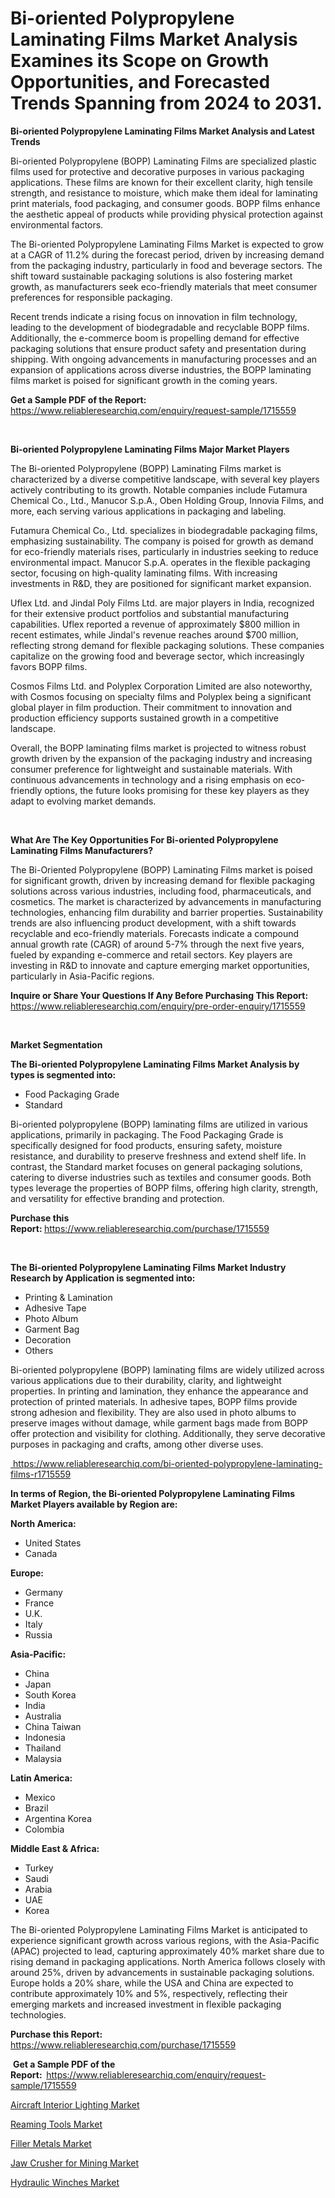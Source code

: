 <p><h1>Bi-oriented Polypropylene Laminating Films Market Analysis Examines its Scope on Growth Opportunities, and Forecasted Trends Spanning from 2024 to 2031.</h1></p><p><strong>Bi-oriented Polypropylene Laminating Films Market Analysis and Latest Trends</strong></p>
<p><p>Bi-oriented Polypropylene (BOPP) Laminating Films are specialized plastic films used for protective and decorative purposes in various packaging applications. These films are known for their excellent clarity, high tensile strength, and resistance to moisture, which make them ideal for laminating print materials, food packaging, and consumer goods. BOPP films enhance the aesthetic appeal of products while providing physical protection against environmental factors.</p><p>The Bi-oriented Polypropylene Laminating Films Market is expected to grow at a CAGR of 11.2% during the forecast period, driven by increasing demand from the packaging industry, particularly in food and beverage sectors. The shift toward sustainable packaging solutions is also fostering market growth, as manufacturers seek eco-friendly materials that meet consumer preferences for responsible packaging.</p><p>Recent trends indicate a rising focus on innovation in film technology, leading to the development of biodegradable and recyclable BOPP films. Additionally, the e-commerce boom is propelling demand for effective packaging solutions that ensure product safety and presentation during shipping. With ongoing advancements in manufacturing processes and an expansion of applications across diverse industries, the BOPP laminating films market is poised for significant growth in the coming years.</p></p>
<p><strong>Get a Sample PDF of the Report:&nbsp;</strong> <a href="https://www.reliableresearchiq.com/enquiry/request-sample/1715559?utm_campaign=100&utm_medium=2&utm_source=Github&utm_content=ia&utm_term=23102024&utm_id=bi-oriented-polypropylene-laminating-films">https://www.reliableresearchiq.com/enquiry/request-sample/1715559</a></p>
<p>&nbsp;</p>
<p><strong>Bi-oriented Polypropylene Laminating Films Major Market Players</strong></p>
<p><p>The Bi-oriented Polypropylene (BOPP) Laminating Films market is characterized by a diverse competitive landscape, with several key players actively contributing to its growth. Notable companies include Futamura Chemical Co., Ltd., Manucor S.p.A., Oben Holding Group, Innovia Films, and more, each serving various applications in packaging and labeling.</p><p>Futamura Chemical Co., Ltd. specializes in biodegradable packaging films, emphasizing sustainability. The company is poised for growth as demand for eco-friendly materials rises, particularly in industries seeking to reduce environmental impact. Manucor S.p.A. operates in the flexible packaging sector, focusing on high-quality laminating films. With increasing investments in R&D, they are positioned for significant market expansion.</p><p>Uflex Ltd. and Jindal Poly Films Ltd. are major players in India, recognized for their extensive product portfolios and substantial manufacturing capabilities. Uflex reported a revenue of approximately $800 million in recent estimates, while Jindal's revenue reaches around $700 million, reflecting strong demand for flexible packaging solutions. These companies capitalize on the growing food and beverage sector, which increasingly favors BOPP films.</p><p>Cosmos Films Ltd. and Polyplex Corporation Limited are also noteworthy, with Cosmos focusing on specialty films and Polyplex being a significant global player in film production. Their commitment to innovation and production efficiency supports sustained growth in a competitive landscape.</p><p>Overall, the BOPP laminating films market is projected to witness robust growth driven by the expansion of the packaging industry and increasing consumer preference for lightweight and sustainable materials. With continuous advancements in technology and a rising emphasis on eco-friendly options, the future looks promising for these key players as they adapt to evolving market demands.</p></p>
<p>&nbsp;</p>
<p><strong>What Are The Key Opportunities For Bi-oriented Polypropylene Laminating Films Manufacturers?</strong></p>
<p><p>The Bi-Oriented Polypropylene (BOPP) Laminating Films market is poised for significant growth, driven by increasing demand for flexible packaging solutions across various industries, including food, pharmaceuticals, and cosmetics. The market is characterized by advancements in manufacturing technologies, enhancing film durability and barrier properties. Sustainability trends are also influencing product development, with a shift towards recyclable and eco-friendly materials. Forecasts indicate a compound annual growth rate (CAGR) of around 5-7% through the next five years, fueled by expanding e-commerce and retail sectors. Key players are investing in R&D to innovate and capture emerging market opportunities, particularly in Asia-Pacific regions.</p></p>
<p><strong>Inquire or Share Your Questions If Any Before Purchasing This Report:</strong> <a href="https://www.reliableresearchiq.com/enquiry/pre-order-enquiry/1715559?utm_campaign=100&utm_medium=2&utm_source=Github&utm_content=ia&utm_term=23102024&utm_id=bi-oriented-polypropylene-laminating-films">https://www.reliableresearchiq.com/enquiry/pre-order-enquiry/1715559</a></p>
<p>&nbsp;</p>
<p><strong>Market Segmentation</strong></p>
<p><strong>The Bi-oriented Polypropylene Laminating Films Market Analysis by types is segmented into:</strong></p>
<p><ul><li>Food Packaging Grade</li><li>Standard</li></ul></p>
<p><p>Bi-oriented polypropylene (BOPP) laminating films are utilized in various applications, primarily in packaging. The Food Packaging Grade is specifically designed for food products, ensuring safety, moisture resistance, and durability to preserve freshness and extend shelf life. In contrast, the Standard market focuses on general packaging solutions, catering to diverse industries such as textiles and consumer goods. Both types leverage the properties of BOPP films, offering high clarity, strength, and versatility for effective branding and protection.</p></p>
<p><strong>Purchase this Report:&nbsp;</strong><a href="https://www.reliableresearchiq.com/purchase/1715559?utm_campaign=100&utm_medium=2&utm_source=Github&utm_content=ia&utm_term=23102024&utm_id=bi-oriented-polypropylene-laminating-films">https://www.reliableresearchiq.com/purchase/1715559</a></p>
<p>&nbsp;</p>
<p><strong>The Bi-oriented Polypropylene Laminating Films Market Industry Research by Application is segmented into:</strong></p>
<p><ul><li>Printing & Lamination</li><li>Adhesive Tape</li><li>Photo Album</li><li>Garment Bag</li><li>Decoration</li><li>Others</li></ul></p>
<p><p>Bi-oriented polypropylene (BOPP) laminating films are widely utilized across various applications due to their durability, clarity, and lightweight properties. In printing and lamination, they enhance the appearance and protection of printed materials. In adhesive tapes, BOPP films provide strong adhesion and flexibility. They are also used in photo albums to preserve images without damage, while garment bags made from BOPP offer protection and visibility for clothing. Additionally, they serve decorative purposes in packaging and crafts, among other diverse uses.</p></p>
<p><a href="https://www.reliableresearchiq.com/bi-oriented-polypropylene-laminating-films-r1715559?utm_campaign=100&utm_medium=2&utm_source=Github&utm_content=ia&utm_term=23102024&utm_id=bi-oriented-polypropylene-laminating-films">&nbsp;https://www.reliableresearchiq.com/bi-oriented-polypropylene-laminating-films-r1715559</a></p>
<p><strong>In terms of Region, the Bi-oriented Polypropylene Laminating Films Market Players available by Region are:</strong></p>
<p>
    <p> <strong> North America: </strong>
        <ul>
            <li>United States</li>
            <li>Canada</li>
        </ul>
        </p> 
    <p> <strong> Europe: </strong>
        <ul>
            <li>Germany</li>
            <li>France</li>
            <li>U.K.</li>
            <li>Italy</li>
            <li>Russia</li>
        </ul>
        </p> 
    <p> <strong> Asia-Pacific: </strong>
        <ul>
            <li>China</li>
            <li>Japan</li>
            <li>South Korea</li>
            <li>India</li>
            <li>Australia</li>
            <li>China Taiwan</li>
            <li>Indonesia</li>
            <li>Thailand</li>
            <li>Malaysia</li>
        </ul>
        </p> 
    <p> <strong> Latin America: </strong>
        <ul>
            <li>Mexico</li>
            <li>Brazil</li>
            <li>Argentina Korea</li>
            <li>Colombia</li>
        </ul>
        </p> 
    <p> <strong> Middle East & Africa: </strong>
        <ul>
            <li>Turkey</li>
            <li>Saudi</li>
            <li>Arabia</li>
            <li>UAE</li>
            <li>Korea</li>
        </ul>
    </p>
    </p>
<p><p>The Bi-oriented Polypropylene Laminating Films Market is anticipated to experience significant growth across various regions, with the Asia-Pacific (APAC) projected to lead, capturing approximately 40% market share due to rising demand in packaging applications. North America follows closely with around 25%, driven by advancements in sustainable packaging solutions. Europe holds a 20% share, while the USA and China are expected to contribute approximately 10% and 5%, respectively, reflecting their emerging markets and increased investment in flexible packaging technologies.</p></p>
<p><strong>Purchase this Report: </strong><a href="https://www.reliableresearchiq.com/purchase/1715559?utm_campaign=100&utm_medium=2&utm_source=Github&utm_content=ia&utm_term=23102024&utm_id=bi-oriented-polypropylene-laminating-films">https://www.reliableresearchiq.com/purchase/1715559</a></p>
<p>&nbsp;<strong>Get a Sample PDF of the Report:&nbsp;&nbsp;</strong><a href="https://www.reliableresearchiq.com/enquiry/request-sample/1715559?utm_campaign=100&utm_medium=2&utm_source=Github&utm_content=ia&utm_term=23102024&utm_id=bi-oriented-polypropylene-laminating-films">https://www.reliableresearchiq.com/enquiry/request-sample/1715559</a></p>
<p><strong></strong></p>
<p><p><a href="https://issuu.com/reportprime-2/docs/aircraft-interior-lighting-market-s_e1f3686ef71079?utm_campaign=100&utm_medium=2&utm_source=Github&utm_content=ia&utm_term=23102024&utm_id=bi-oriented-polypropylene-laminating-films">Aircraft Interior Lighting Market</a></p><p><a href="https://www.linkedin.com/pulse/reaming-tools-market-trends-growth-outlook-2024-2031-yohje?utm_campaign=100&utm_medium=2&utm_source=Github&utm_content=ia&utm_term=23102024&utm_id=bi-oriented-polypropylene-laminating-films">Reaming Tools Market</a></p><p><a href="https://github.com/nifongekclosebn1/Market-Research-Report-List-1/blob/main/filler-metals-market.md?utm_campaign=100&utm_medium=2&utm_source=Github&utm_content=ia&utm_term=23102024&utm_id=bi-oriented-polypropylene-laminating-films">Filler Metals Market</a></p><p><a href="https://issuu.com/reportprime-2/docs/jaw-crusher-for-mining-market-size-_6b27eea0fcb3b0?utm_campaign=100&utm_medium=2&utm_source=Github&utm_content=ia&utm_term=23102024&utm_id=bi-oriented-polypropylene-laminating-films">Jaw Crusher for Mining Market</a></p><p><a href="https://www.linkedin.com/pulse/strategic-market-insights-global-hydraulic-winches-2024--xeepe?utm_campaign=100&utm_medium=2&utm_source=Github&utm_content=ia&utm_term=23102024&utm_id=bi-oriented-polypropylene-laminating-films">Hydraulic Winches Market</a></p></p>